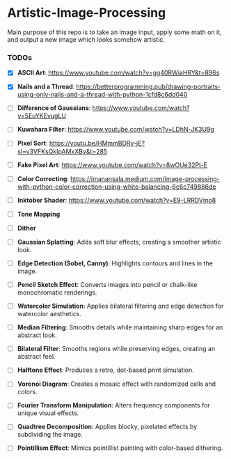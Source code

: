 # Artistic-Image-Processing

Main purpose of this repo is to take an image input, apply some math on it, and output a new image which looks somehow artistic.

### TODOs
- [x] **ASCII Art**: https://www.youtube.com/watch?v=gg40RWiaHRY&t=896s
- [x] **Nails and a Thread**: https://betterprogramming.pub/drawing-portraits-using-only-nails-and-a-thread-with-python-1cfd8c6dd040
- [ ] **Difference of Gaussians**: https://www.youtube.com/watch?v=5EuYKEvugLU
- [ ] **Kuwahara Filter**: https://www.youtube.com/watch?v=LDhN-JK3U9g
- [ ] **Pixel Sort**: https://youtu.be/HMmmBDRy-jE?si=v3VFKsQkIpAMxXBy&t=285
- [ ] **Fake Pixel Art**: https://www.youtube.com/watch?v=8wOUe32Pt-E
- [ ] **Color Correcting**: https://jmanansala.medium.com/image-processing-with-python-color-correction-using-white-balancing-6c6c749886de
- [ ] **Inktober Shader**: https://www.youtube.com/watch?v=E9-LRRDVmo8
- [ ] **Tone Mapping**
- [ ] **Dither**

- [ ] **Gaussian Splatting**: Adds soft blur effects, creating a smoother artistic look.
- [ ] **Edge Detection (Sobel, Canny)**: Highlights contours and lines in the image.
- [ ] **Pencil Sketch Effect**: Converts images into pencil or chalk-like monochromatic renderings.
- [ ] **Watercolor Simulation**: Applies bilateral filtering and edge detection for watercolor aesthetics.
- [ ] **Median Filtering**: Smooths details while maintaining sharp edges for an abstract look.
- [ ] **Bilateral Filter**: Smooths regions while preserving edges, creating an abstract feel.
- [ ] **Halftone Effect**: Produces a retro, dot-based print simulation.
- [ ] **Voronoi Diagram**: Creates a mosaic effect with randomized cells and colors.
- [ ] **Fourier Transform Manipulation**: Alters frequency components for unique visual effects.
- [ ] **Quadtree Decomposition**: Applies blocky, pixelated effects by subdividing the image.
- [ ] **Pointillism Effect**: Mimics pointillist painting with color-based dithering.

